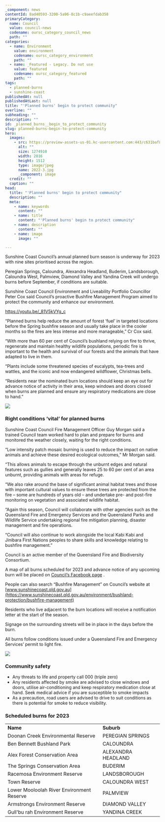 ```yaml
---
_component: news
contentId: 8ad40593-3200-5a96-8c1b-c9aeefdab358
primaryCategory:
  name: Council
  value: council-news
  codename: oursc_category_council_news
  path: ""
categories:
  - name: Environment
    value: environment
    codename: oursc_category_environment
    path: ""
  - name: _Featured - Legacy. Do not use
    value: featured
    codename: oursc_category_featured
    path: ""
tags:
  - planned-burns
  - sunshine-coast
publishedAt: null
publishedAtLast: null
title: "'Planned burns' begin to protect community"
overline: ""
subheading: ""
description: ""
id: _planned_burns__begin_to_protect_community
slug: planned-burns-begin-to-protect-community
hero:
  images:
    - src: https://preview-assets-us-01.kc-usercontent.com:443/c631baf8-1b46-001f-580c-d0001b68b4a8/1f008d65-2978-405a-9d06-669471d44f29/2022-3.jpg
      alt: ""
      size: 1274910
      width: 2016
      height: 1512
      type: image/jpeg
      name: 2022-3.jpg
      _component: image
  credit: ""
  caption: ""
head:
  title: "'Planned burns' begin to protect community"
  description: ""
  meta:
    - name: keywords
      content: ""
    - name: title
      content: "'Planned burns' begin to protect community"
    - name: description
      content: ""
    - name: image
      image: ""

---
```

Sunshine Coast Council’s annual planned burn season is underway for 2023 with nine sites prioritised across the region.

Peregian Springs, Caloundra, Alexandra Headland, Buderim, Landsborough, Caloundra West, Palmview, Diamond Valley and Yandina Creek will undergo burns before September, if conditions are suitable.

Sunshine Coast Council Environment and Liveability Portfolio Councillor Peter Cox said Council’s proactive Bushfire Management Program aimed to protect the community and enhance our environment.

<https://youtu.be/_81V5kVYg_c>


“Planned burns help reduce the amount of forest ‘fuel’ in targeted locations before the Spring bushfire season and usually take place in the cooler months so the fires are less intense and more manageable,” Cr Cox said.

“With more than 60 per cent of Council’s bushland relying on fire to thrive, regenerate and maintain healthy wildlife populations, periodic fire is important to the health and survival of our forests and the animals that have adapted to live in them.

“Plants include some threatened species of eucalypts, tea-trees and wattles, and the iconic and now endangered wildflower, Christmas bells.

“Residents near the nominated burn locations should keep an eye out for advance notice of activity in their area, keep windows and doors closed when burns are planned and ensure any respiratory medications are close to hand.”

![](https://preview-assets-us-01.kc-usercontent.com:443/c631baf8-1b46-001f-580c-d0001b68b4a8/11f752ca-27e9-46f2-88b2-981cb429e9b3/Ben-Bennet-Burn-Image-4-April-2022-portrait-768x1024.jpg)

### Right conditions ‘vital’ for planned burns

Sunshine Coast Council Fire Management Officer Guy Morgan said a trained Council team worked hard to plan and prepare for burns and monitored the weather closely, waiting for the right conditions.

“Low intensity patch mosaic burning is used to reduce the impact on native animals and achieve these desired ecological outcomes,” Mr Morgan said.

“This allows animals to escape through the unburnt edges and natural features such as gullies and generally leaves 25 to 60 per cent of an area unburnt, providing animals with areas for refuge.

“We also rake around the base of significant animal habitat trees and those with important cultural values to ensure these trees are protected from the fire – some are hundreds of years old – and undertake pre- and post-fire monitoring on vegetation and associated wildlife habitat.

“Again this season, Council will collaborate with other agencies such as the Queensland Fire and Emergency Services and the Queensland Parks and Wildlife Service undertaking regional fire mitigation planning, disaster management and fire operations.

“Council will also continue to work alongside the local Kabi Kabi and Jinibara First Nations peoples to share skills and knowledge relating to bushfire management.”

Council is an active member of the Queensland Fire and Biodiversity Consortium.

A map of all burns scheduled for 2023 and advance notice of any upcoming burn will be placed on [Council’s Facebook page](https://www.facebook.com/SunshineCoastCouncil)
.

People can also search “Bushfire Management” on Council’s website at [www.sunshinecoast.qld.gov.au](https://www.sunshinecoast.qld.gov.au/environment/bushland-protection/bushfire-management)


Residents who live adjacent to the burn locations will receive a notification letter at the start of the season.

Signage on the surrounding streets will be in place in the days before the burn.

All burns follow conditions issued under a Queensland Fire and Emergency Services’ permit to light fire.

![](https://preview-assets-us-01.kc-usercontent.com:443/c631baf8-1b46-001f-580c-d0001b68b4a8/b9df2296-11ad-48da-97ca-ad74e66cbca1/16.06.2022-29-1024x768.jpg)

### Community safety

*   Any threats to life and property call 000 (triple zero)
*   Any residents affected by smoke are advised to close windows and doors, utilise air-conditioning and keep respiratory medication close at hand. Seek medical advice if you are susceptible to smoke impacts
*   As a precaution, road users are advised to drive to suit conditions as there is potential for smoke to reduce visibility.

### Scheduled burns for 2023

|                                           |                    |
| ----------------------------------------- | ------------------ |
| **Name**                                  | **Suburb**         |
| Doonan Creek Environmental Reserve        | PEREGIAN SPRINGS   |
| Ben Bennett Bushland Park                 | CALOUNDRA          |
| Alex Forest Conservation Area             | ALEXANDRA HEADLAND |
| The Springs Conservation Area             | BUDERIM            |
| Racemosa Environment Reserve              | LANDSBOROUGH       |
| Town Reserve                              | CALOUNDRA WEST     |
| Lower Mooloolah River Environment Reserve | PALMVIEW           |
| Armstrongs Environment Reserve            | DIAMOND VALLEY     |
| Gull'bu rah Environment Reserve           | YANDINA CREEK      |
